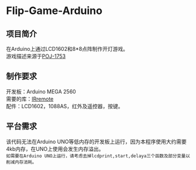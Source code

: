 # Flip-Game-Arduino
## 项目简介
在Arduino上通过LCD1602和8*8点阵制作开灯游戏。<br>
游戏描述来源于[POJ-1753](http://poj.org/problem?id=1753)
## 制作要求
开发板：Arduino MEGA 2560<br>
需要的库：[IRremote](https://github.com/z3t0/Arduino-IRremote)<br>
配件：LCD1602，1088AS，红外及遥控器，按键。<br>
## 平台需求
该代码无法在Arduino UNO等低内存的开发板上运行，因为本程序使用大约需要4kb内存，在UNO上使用会发生内存溢出。</br>
`如需要在Arduino UNO上运行，请考虑去掉lcdprint,start,delaya三个函数及部分变量以削减内存消耗。`
